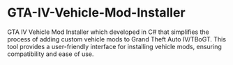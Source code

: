 # GTA-IV-Vehicle-Mod-Installer
GTA IV Vehicle Mod Installer which developed in C# that simplifies the process of adding custom vehicle mods to Grand Theft Auto IV/TBoGT. This tool provides a user-friendly interface for installing vehicle mods, ensuring compatibility and ease of use.
